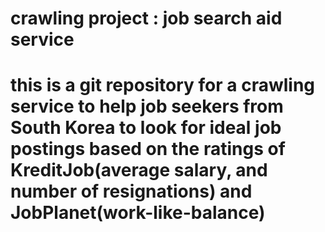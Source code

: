 # crawling project : job search aid service

# this is a git repository for a crawling service to help job seekers from South Korea to look for ideal job postings based on the ratings of KreditJob(average salary, and number of resignations) and JobPlanet(work-like-balance)


